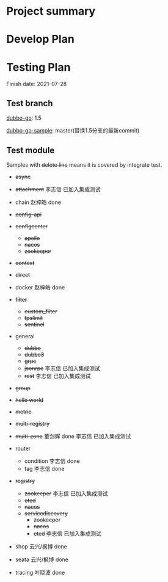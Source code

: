 # Project summary

# Develop Plan


# Testing Plan

Finish date: 2021-07-28

## Test branch

[dubbo-go](https://github.com/apache/dubbo-go/): 1.5

[dubbo-go-sample](https://github.com/apache/dubbo-go-samples/): master(替换1.5分支的最新commit)

## Test module

Samples with ~~delete line~~ means it is covered by integrate test.

- ~~async~~
- ~~attachment~~ 李志信 已加入集成测试
- chain 赵梓皓 done
- ~~config-api~~
- ~~configcenter~~
    - ~~apollo~~
    - ~~nacos~~
    - ~~zookeeper~~
- ~~context~~
- ~~direct~~
- docker 赵梓皓 done
- ~~filter~~
    - ~~custom_filter~~
    - ~~tpslimit~~
    - ~~sentinel~~

- general
    - ~~dubbo~~
    - ~~dubbo3~~
    - ~~grpc~~
    - ~~jsonrpc~~ 李志信 已加入集成测试
    - ~~rest~~ 李志信 已加入集成测试

- ~~group~~

- ~~hello world~~

- ~~metric~~

- ~~multi-registry~~

- ~~multi-zone~~ 董剑辉 done 李志信 已加入集成测试

- router
    - condition 李志信 done
    - tag 李志信 done

- ~~registry~~
    - ~~zookeeper~~ 李志信 已加入集成测试
    - ~~etcd~~
    - ~~nacos~~
    - ~~servicediscovery~~
        - ~~zookeeper~~
        - ~~nacos~~
        - ~~etcd~~ 李志信 已加入集成测试

- shop 云兴/枫博 done
- seata 云兴/枫博 done
- tracing 叶晓波 done

